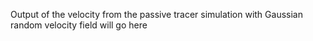 Output of the velocity from the passive tracer simulation with Gaussian random velocity field will go here 
